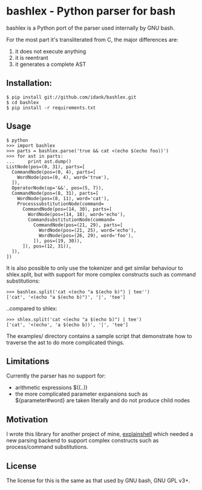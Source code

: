 # bashlex - Python parser for bash

bashlex is a Python port of the parser used internally by GNU bash.

For the most part it's transliterated from C, the major differences are:

1. it does not execute anything
2. it is reentrant
3. it generates a complete AST

## Installation:

    $ pip install git://github.com/idank/bashlex.git
    $ cd bashlex
    $ pip install -r requirements.txt

## Usage

    $ python
    >>> import bashlex
    >>> parts = bashlex.parse('true && cat <(echo $(echo foo))')
    >>> for ast in parts:
    ...     print ast.dump()
    ListNode(pos=(0, 31), parts=[
      CommandNode(pos=(0, 4), parts=[
        WordNode(pos=(0, 4), word='true'),
      ]),
      OperatorNode(op='&&', pos=(5, 7)),
      CommandNode(pos=(8, 31), parts=[
        WordNode(pos=(8, 11), word='cat'),
        ProcesssubstitutionNode(command=
          CommandNode(pos=(14, 30), parts=[
            WordNode(pos=(14, 18), word='echo'),
            CommandsubstitutionNode(command=
              CommandNode(pos=(21, 29), parts=[
                WordNode(pos=(21, 25), word='echo'),
                WordNode(pos=(26, 29), word='foo'),
              ]), pos=(19, 30)),
          ]), pos=(12, 31)),
      ]),
    ])

It is also possible to only use the tokenizer and get similar behaviour to
shlex.split, but with support for more complex constructs such as command
substitutions:

    >>> bashlex.split('cat <(echo "a $(echo b)") | tee'')
    ['cat', '<(echo "a $(echo b)")', '|', 'tee']

..compared to shlex:

    >>> shlex.split('cat <(echo "a $(echo b)") | tee')
    ['cat', '<(echo', 'a $(echo b))', '|', 'tee']

The examples/ directory contains a sample script that demonstrate how to
traverse the ast to do more complicated things.

## Limitations

Currently the parser has no support for:

- arithmetic expressions $((..))
- the more complicated parameter expansions such as ${parameter#word} are taken
  literally and do not produce child nodes

## Motivation

I wrote this library for another project of mine, [explainshell](http://www.explainshell.com)
which needed a new parsing backend to support complex constructs such as
process/command substitutions.

## License

The license for this is the same as that used by GNU bash, GNU GPL v3+.

